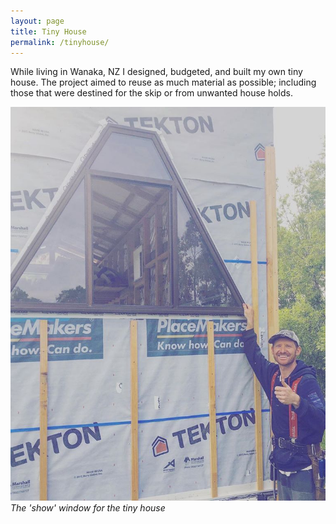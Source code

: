 ```yaml
---
layout: page
title: Tiny House
permalink: /tinyhouse/
---
```


While living in Wanaka, NZ I designed, budgeted, and built my own tiny house. The project aimed to reuse as much material as possible; including those that were destined for the skip or from unwanted house holds.

![Tiny House](/files/tinyhouse.jpg)
*The 'show' window for the tiny house*
